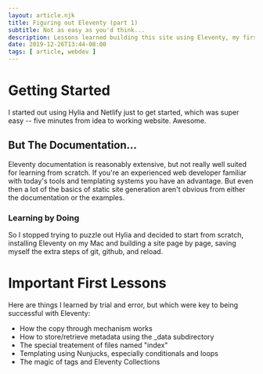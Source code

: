 ```yaml
---
layout: article.njk
title: Figuring out Eleventy (part 1)
subtitle: Not as easy as you'd think...
description: Lessons learned building this site using Eleventy, my first time effort with a static site generator.
date: 2019-12-26T13:44-08:00
tags: [ article, webdev ]
---
```

<h1>Getting Started</h1>
<p>
	I started out using Hylia and Netlify just to get started, which was super easy -- five minutes from idea to working website.  Awesome.
</p>
<h2>But The Documentation...</h2>
<p>
	Eleventy documentation is reasonably extensive, but not really well suited for learning from scratch.  If you're an experienced web developer familiar with today's tools and templating systems you have an advantage.  But even then a lot of the basics of static site generation aren't obvious from either the documentation or the examples.
</p>
<h3>Learning by Doing</h3>
<p>
	So I stopped trying to puzzle out Hylia and decided to start from scratch, installing Eleventy on my Mac and building a site page by page, saving myself the extra steps of git, github, and reload.
</p>

<h1>Important First Lessons</h1>
<p>
	Here are things I learned by trial and error, but which were key to being successful with Eleventy:
	<ul>
		<li>How the copy through mechanism works</li>
		<li>How to store/retrieve metadata using the _data subdirectory</li>
		<li>The special treatement of files named "index"</li>
		<li>Templating using Nunjucks, especially conditionals and loops</li>
		<li>The magic of tags and Eleventy Collections</li>
	</ul>
</p>